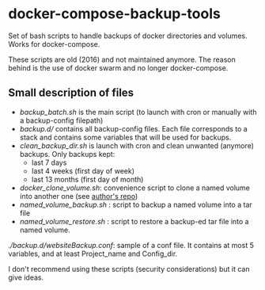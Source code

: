 # docker-compose-backup-tools
Set of bash scripts to handle backups of docker directories and volumes. Works for docker-compose.

These scripts are old (2016) and not maintained anymore.
The reason behind is the use of docker swarm and no longer docker-compose.

## Small description of files

- *backup_batch.sh* is the main script (to launch with cron or manually with a backup-config filepath)
- *backup.d/* contains all backup-config files. Each file corresponds to a stack and contains some variables that will be used for backups.
- *clean_backup_dir.sh* is launch with cron and clean unwanted (anymore) backups. Only backups kept:
    - last 7 days
    - last 4 weeks (first day of week)
    - last 13 months (first day of month)
- *docker_clone_volume.sh*: convenience script to clone a named volume into another one (see [author's repo](https://github.com/gdiepen/))
- *named_volume_backup.sh* : script to backup a named volume into a tar file
- *named_volume_restore.sh* : script to restore a backup-ed tar file into a named volume.


*./backup.d/websiteBackup.conf*: sample of a conf file. It contains at most 5 variables, and at least Project_name and Config_dir.

I don't recommend using these scripts (security considerations) but it can give ideas.
